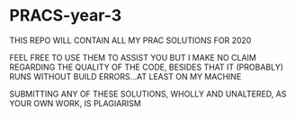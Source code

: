 # PRACS-year-3
THIS REPO WILL CONTAIN ALL MY PRAC SOLUTIONS FOR 2020

FEEL FREE TO USE THEM TO ASSIST YOU BUT I MAKE NO CLAIM REGARDING THE QUALITY OF THE CODE, BESIDES THAT IT (PROBABLY) RUNS WITHOUT BUILD ERRORS...AT LEAST ON MY MACHINE

SUBMITTING ANY OF THESE SOLUTIONS, WHOLLY AND UNALTERED, AS YOUR OWN WORK, IS PLAGIARISM
